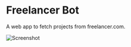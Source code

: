 # Freelancer Bot

A web app to fetch projects from freelancer.com.

![Screenshot](https://github.com/vmraa/freelancer-bot/blob/main/screenshots/freelancer-bot.png?raw=true)
